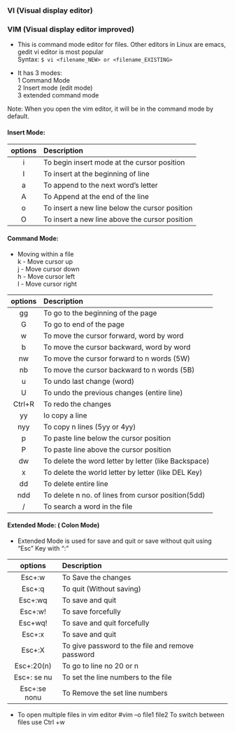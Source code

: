 ### VI    (Visual display editor)
### VIM   (Visual display editor improved)
 
 
* This is command mode editor for files. Other editors in Linux are emacs, gedit vi editor is most popular  
Syntax: `$ vi <filename_NEW> or <filename_EXISTING>` 

* It has 3 modes:  
1 Command Mode   
2 Insert mode (edit mode)   
3 extended command mode   
 
Note: When you open the vim editor, it will be in the command mode by default. 
 
#### Insert Mode: 
 
| options       | Description           |
|:-----: |:---         |
| i | To begin insert mode at the cursor position |
| I | To insert at the beginning of line      |
| a | To append to the next word’s letter      |
| A | To Append at the end of the line |
| o | To insert  a new line below the cursor position |
| O | To insert a new line above the cursor position |

#### Command Mode: 
* Moving within a file  
k - Move cursor up  
j - Move cursor down  
h - Move cursor left  
l - Move cursor right  
   

| options       | Description           |
|:-----: |:---         |
|gg |To go to the beginning of the page |
| G |To go to end of the page  |
| w |To move the cursor forward, word by word  |
| b |To move the cursor backward, word by word |
| nw |To move the cursor forward to n words (5W)  |
| nb |To move the cursor backward to n words (5B)  |
| u |To undo last change (word)  |
| U |To undo the previous changes (entire line)  |
| Ctrl+R | To redo the changes|
| yy | Io copy a line |
|nyy | To copy n lines (5yy or 4yy) |
|p |To paste line below the cursor position |
|P |To paste line above the cursor position|
|dw| To delete the word letter by letter (like Backspace) |
|x |To delete the world letter by letter (like DEL Key) |
|dd|To delete entire line |
|ndd| To delete n no. of lines from cursor position(5dd) |
|/ |To search a word in the file|

#### Extended Mode: ( Colon Mode) 
* Extended Mode is used for save and quit or save without quit using “Esc” Key with “:” 

| options       | Description           |
|:-----: |:---         | 
|Esc+:w|To Save the changes |
|Esc+:q|To quit (Without saving)|
|Esc+:wq|To save and quit|
|Esc+:w!|To save forcefully|
|Esc+wq!| To save and quit forcefully|
|Esc+:x |To save and quit|
|Esc+:X| To give password to the file and remove password|
|Esc+:20(n)| To go to line no 20 or n |
|Esc+: se nu| To set the line numbers to the file|
|Esc+:se nonu |To Remove the set line numbers|

* To open multiple files in vim editor  #vim –o file1 file2 To switch between files use Ctrl +w 
